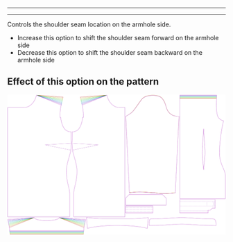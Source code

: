 - - -
- - -

Controls the shoulder seam location on the armhole side.

- Increase this option to shift the shoulder seam forward on the armhole side
- Decrease this option to shift the shoulder seam backward on the armhole side



## Effect of this option on the pattern
![This image shows the effect of this option by superimposing several variants that have a different value for this option](simone_s3armhole_sample.svg "Effect of this option on the pattern")